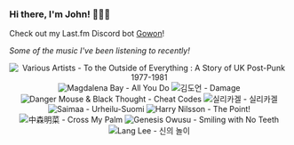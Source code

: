 ### Hi there, I'm John! 🏄🏻‍♂️

Check out my Last.fm Discord bot [Gowon](http://gowon.ca)!

_Some of the music I've been listening to recently!_


<!-- lastfm -->
<p align="center"><img src="https://lastfm.freetls.fastly.net/i/u/64s/356aac6d42d17a307d274b9227b011df.jpg" title="Various Artists - To the Outside of Everything : A Story of UK Post-Punk 1977-1981"> <img src="https://lastfm.freetls.fastly.net/i/u/64s/181d1f79a656fc167ca9f088be67779f.png" title="Magdalena Bay - All You Do"> <img src="https://lastfm.freetls.fastly.net/i/u/64s/c55bb0465b847cd19396062951f34a75.jpg" title="김도언 - Damage"> <img src="https://lastfm.freetls.fastly.net/i/u/64s/eaf97740666856d7c071e2b311255a9a.jpg" title="Danger Mouse & Black Thought - Cheat Codes"> <img src="https://lastfm.freetls.fastly.net/i/u/64s/ee0382d5f6a73b99db9b94d3402d6d8f.jpg" title="실리카겔 - 실리카겔"> <img src="https://lastfm.freetls.fastly.net/i/u/64s/bfe86c5d89dd92358e86a553d8abc9b6.jpg" title="Saimaa - Urheilu-Suomi"> <img src="https://lastfm.freetls.fastly.net/i/u/64s/ca9db2a13785f4242102540f0a32e364.jpg" title="Harry Nilsson - The Point!"> <img src="https://lastfm.freetls.fastly.net/i/u/64s/349344bc6797f137e30efcd2fda429ef.jpg" title="中森明菜 - Cross My Palm"> <img src="https://lastfm.freetls.fastly.net/i/u/64s/65deebffb9372e1dce5c60927d861a87.jpg" title="Genesis Owusu - Smiling with No Teeth"> <img src="https://lastfm.freetls.fastly.net/i/u/64s/0aca5df8de058d51b03a0897d2c22300.jpg" title="Lang Lee - 신의 놀이"> </p>
